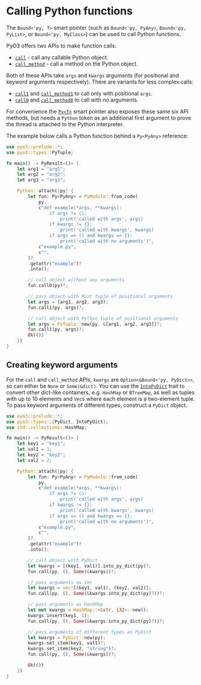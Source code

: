 # Calling Python functions

The `Bound<'py, T>` smart pointer (such as `Bound<'py, PyAny>`, `Bound<'py, PyList>`, or `Bound<'py, MyClass>`) can be used to call Python functions.

PyO3 offers two APIs to make function calls:

- [`call`]({{#PYO3_DOCS_URL}}/pyo3/types/trait.PyAnyMethods.html#tymethod.call) - call any callable Python object.
- [`call_method`]({{#PYO3_DOCS_URL}}/pyo3/types/trait.PyAnyMethods.html#tymethod.call_method) - call a method on the Python object.

Both of these APIs take `args` and `kwargs` arguments (for positional and keyword arguments respectively).
There are variants for less complex calls:

- [`call1`]({{#PYO3_DOCS_URL}}/pyo3/types/trait.PyAnyMethods.html#tymethod.call1) and [`call_method1`]({{#PYO3_DOCS_URL}}/pyo3/types/trait.PyAnyMethods.html#tymethod.call_method1) to call only with positional `args`.
- [`call0`]({{#PYO3_DOCS_URL}}/pyo3/types/trait.PyAnyMethods.html#tymethod.call0) and [`call_method0`]({{#PYO3_DOCS_URL}}/pyo3/types/trait.PyAnyMethods.html#tymethod.call_method0) to call with no arguments.

For convenience the [`Py<T>`](../types.md#pyt) smart pointer also exposes these same six API methods, but needs a `Python` token as an additional first argument to prove the thread is attached to the Python interpreter.

The example below calls a Python function behind a `Py<PyAny>` reference:

```rust
use pyo3::prelude::*;
use pyo3::types::PyTuple;

fn main() -> PyResult<()> {
    let arg1 = "arg1";
    let arg2 = "arg2";
    let arg3 = "arg3";

    Python::attach(|py| {
        let fun: Py<PyAny> = PyModule::from_code(
            py,
            c"def example(*args, **kwargs):
                if args != ():
                    print('called with args', args)
                if kwargs != {}:
                    print('called with kwargs', kwargs)
                if args == () and kwargs == {}:
                    print('called with no arguments')",
            c"example.py",
            c"",
        )?
        .getattr("example")?
        .into();

        // call object without any arguments
        fun.call0(py)?;

        // pass object with Rust tuple of positional arguments
        let args = (arg1, arg2, arg3);
        fun.call1(py, args)?;

        // call object with Python tuple of positional arguments
        let args = PyTuple::new(py, &[arg1, arg2, arg3])?;
        fun.call1(py, args)?;
        Ok(())
    })
}
```

## Creating keyword arguments

For the `call` and `call_method` APIs, `kwargs` are `Option<&Bound<'py, PyDict>>`, so can either be `None` or `Some(&dict)`.
You can use the [`IntoPyDict`]({{#PYO3_DOCS_URL}}/pyo3/types/trait.IntoPyDict.html) trait to convert other dict-like containers, e.g. `HashMap` or `BTreeMap`, as well as tuples with up to 10 elements and `Vec`s where each element is a two-element tuple.
To pass keyword arguments of different types, construct a `PyDict` object.

```rust
use pyo3::prelude::*;
use pyo3::types::{PyDict, IntoPyDict};
use std::collections::HashMap;

fn main() -> PyResult<()> {
    let key1 = "key1";
    let val1 = 1;
    let key2 = "key2";
    let val2 = 2;

    Python::attach(|py| {
        let fun: Py<PyAny> = PyModule::from_code(
            py,
            c"def example(*args, **kwargs):
                if args != ():
                    print('called with args', args)
                if kwargs != {}:
                    print('called with kwargs', kwargs)
                if args == () and kwargs == {}:
                    print('called with no arguments')",
            c"example.py",
            c"",
        )?
        .getattr("example")?
        .into();

        // call object with PyDict
        let kwargs = [(key1, val1)].into_py_dict(py)?;
        fun.call(py, (), Some(&kwargs))?;

        // pass arguments as Vec
        let kwargs = vec![(key1, val1), (key2, val2)];
        fun.call(py, (), Some(&kwargs.into_py_dict(py)?))?;

        // pass arguments as HashMap
        let mut kwargs = HashMap::<&str, i32>::new();
        kwargs.insert(key1, 1);
        fun.call(py, (), Some(&kwargs.into_py_dict(py)?))?;

        // pass arguments of different types as PyDict
        let kwargs = PyDict::new(py);
        kwargs.set_item(key1, val1)?;
        kwargs.set_item(key2, "string")?;
        fun.call(py, (), Some(&kwargs))?;

        Ok(())
    })
}
```
